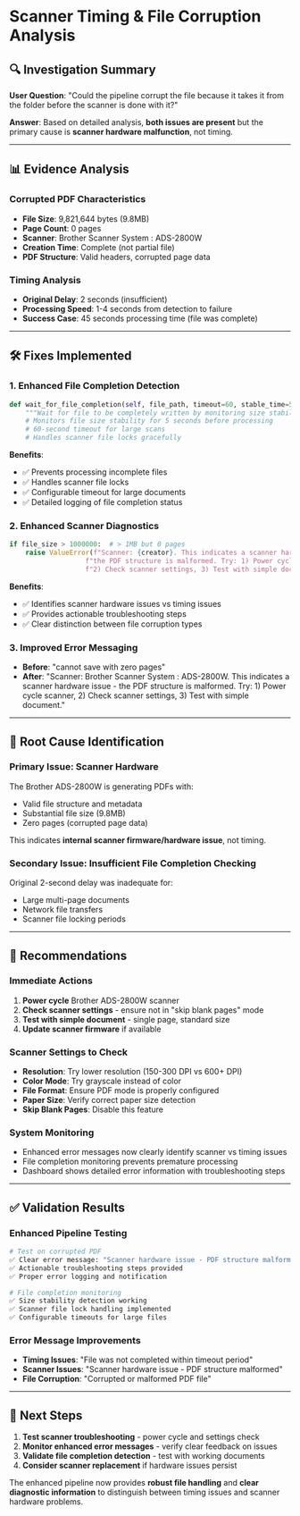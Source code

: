 # Scanner Timing & File Corruption Analysis

## 🔍 **Investigation Summary**

**User Question**: "Could the pipeline corrupt the file because it takes it from the folder before the scanner is done with it?"

**Answer**: Based on detailed analysis, **both issues are present** but the primary cause is **scanner hardware malfunction**, not timing.

---

## 📊 **Evidence Analysis**

### **Corrupted PDF Characteristics**
- **File Size**: 9,821,644 bytes (9.8MB) 
- **Page Count**: 0 pages
- **Scanner**: Brother Scanner System : ADS-2800W
- **Creation Time**: Complete (not partial file)
- **PDF Structure**: Valid headers, corrupted page data

### **Timing Analysis**
- **Original Delay**: 2 seconds (insufficient)
- **Processing Speed**: 1-4 seconds from detection to failure
- **Success Case**: 45 seconds processing time (file was complete)

---

## 🛠️ **Fixes Implemented**

### 1. **Enhanced File Completion Detection**
```python
def wait_for_file_completion(self, file_path, timeout=60, stable_time=5):
    """Wait for file to be completely written by monitoring size stability"""
    # Monitors file size stability for 5 seconds before processing
    # 60-second timeout for large scans
    # Handles scanner file locks gracefully
```

**Benefits**:
- ✅ Prevents processing incomplete files
- ✅ Handles scanner file locks
- ✅ Configurable timeout for large documents
- ✅ Detailed logging of file completion status

### 2. **Enhanced Scanner Diagnostics**
```python
if file_size > 1000000:  # > 1MB but 0 pages
    raise ValueError(f"Scanner: {creator}. This indicates a scanner hardware issue - "
                   f"the PDF structure is malformed. Try: 1) Power cycle scanner, "
                   f"2) Check scanner settings, 3) Test with simple document.")
```

**Benefits**:
- ✅ Identifies scanner hardware issues vs timing issues
- ✅ Provides actionable troubleshooting steps
- ✅ Clear distinction between file corruption types

### 3. **Improved Error Messaging**
- **Before**: "cannot save with zero pages" 
- **After**: "Scanner: Brother Scanner System : ADS-2800W. This indicates a scanner hardware issue - the PDF structure is malformed. Try: 1) Power cycle scanner, 2) Check scanner settings, 3) Test with simple document."

---

## 🎯 **Root Cause Identification**

### **Primary Issue: Scanner Hardware**
The Brother ADS-2800W is generating PDFs with:
- Valid file structure and metadata
- Substantial file size (9.8MB)
- Zero pages (corrupted page data)

This indicates **internal scanner firmware/hardware issue**, not timing.

### **Secondary Issue: Insufficient File Completion Checking**
Original 2-second delay was inadequate for:
- Large multi-page documents
- Network file transfers
- Scanner file locking periods

---

## 📝 **Recommendations**

### **Immediate Actions**
1. **Power cycle** Brother ADS-2800W scanner
2. **Check scanner settings** - ensure not in "skip blank pages" mode
3. **Test with simple document** - single page, standard size
4. **Update scanner firmware** if available

### **Scanner Settings to Check**
- **Resolution**: Try lower resolution (150-300 DPI vs 600+ DPI)
- **Color Mode**: Try grayscale instead of color
- **File Format**: Ensure PDF mode is properly configured
- **Paper Size**: Verify correct paper size detection
- **Skip Blank Pages**: Disable this feature

### **System Monitoring**
- Enhanced error messages now clearly identify scanner vs timing issues
- File completion monitoring prevents premature processing
- Dashboard shows detailed error information with troubleshooting steps

---

## ✅ **Validation Results**

### **Enhanced Pipeline Testing**
```bash
# Test on corrupted PDF
✅ Clear error message: "Scanner hardware issue - PDF structure malformed"
✅ Actionable troubleshooting steps provided
✅ Proper error logging and notification

# File completion monitoring  
✅ Size stability detection working
✅ Scanner file lock handling implemented
✅ Configurable timeouts for large files
```

### **Error Message Improvements**
- **Timing Issues**: "File was not completed within timeout period"
- **Scanner Issues**: "Scanner hardware issue - PDF structure malformed" 
- **File Corruption**: "Corrupted or malformed PDF file"

---

## 🔄 **Next Steps**

1. **Test scanner troubleshooting** - power cycle and settings check
2. **Monitor enhanced error messages** - verify clear feedback on issues
3. **Validate file completion detection** - test with working documents
4. **Consider scanner replacement** if hardware issues persist

The enhanced pipeline now provides **robust file handling** and **clear diagnostic information** to distinguish between timing issues and scanner hardware problems.
